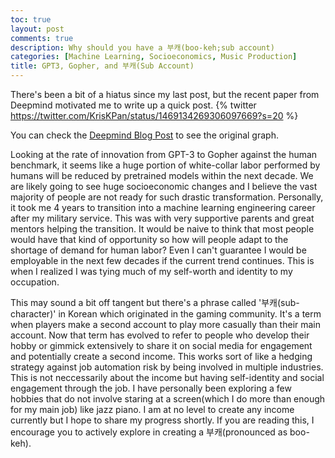 ```yaml
---
toc: true
layout: post
comments: true
description: Why should you have a 부캐(boo-keh;sub account)
categories: [Machine Learning, Socioeconomics, Music Production]
title: GPT3, Gopher, and 부캐(Sub Account)
---
```


There's been a bit of a hiatus since my last post, but the recent paper from Deepmind motivated me to write up a quick post.
{% twitter https://twitter.com/KrisKPan/status/1469134269306097669?s=20  %}

You can check the [Deepmind Blog Post](https://deepmind.com/blog/article/language-modelling-at-scale) to see the original graph.

Looking at the rate of innovation from GPT-3 to Gopher against the human benchmark, it seems like a huge portion of white-collar labor performed by humans will be reduced by pretrained models within the next decade. We are likely going to see huge socioeconomic changes and I believe the vast majority of people are not ready for such drastic transformation. 
Personally, it took me 4 years to transition into a machine learning engineering career after my military service.
This was with very supportive parents and great mentors helping the transition. It would be naive to think that most people would have that kind of opportunity
so how will people adapt to the shortage of demand for human labor? Even I can't guarantee I would be employable in the next few decades if the current trend continues.
This is when I realized I was tying much of my self-worth and identity to my occupation.

This may sound a bit off tangent but there's a phrase called '부캐(sub-character)' in Korean which originated in the gaming community.
It's a term when players make a second account to play more casually than their main account. Now that term has evolved to refer to 
people who develop their hobby or gimmick extensively to share it on social media for engagement and potentially create a second income. 
This works sort of like a hedging strategy against job automation risk by being involved in multiple industries. This is not neccessarily about
the income but having self-identity and social engagement through the job.
I have personally been exploring a few hobbies that do not involve staring at a screen(which I do more than enough for my main job) like jazz piano. 
I am at no level to create any income currently but I hope to share my progress shortly. If you are reading this, I encourage you to actively explore in
creating a 부캐(pronounced as boo-keh).
